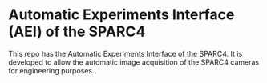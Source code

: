Automatic Experiments Interface (AEI) of the SPARC4
=============================================

This repo has the Automatic Experiments Interface of the SPARC4. It is developed to allow the automatic image acquisition of the SPARC4 cameras for engineering purposes.
